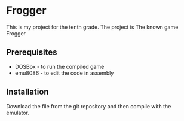 # Frogger

This is my project for the tenth grade.
The project is The known game Frogger

## Prerequisites
* DOSBox - to run the compiled game
* emu8086 - to edit the code in assembly

## Installation

Download the file from the git repository and then compile with the emulator.
